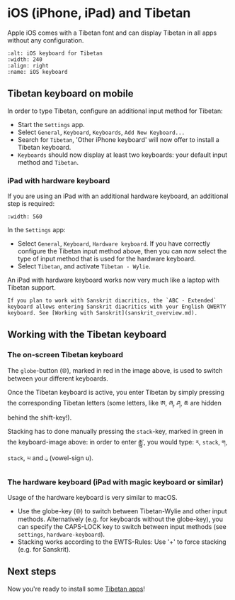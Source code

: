 # iOS (iPhone, iPad) and Tibetan

Apple iOS comes with a Tibetan font and can display Tibetan in all apps without any configuration. 

```{image} Images/ios_keyboard.jpg
:alt: iOS keyboard for Tibetan
:width: 240
:align: right
:name: iOS keyboard
```

## Tibetan keyboard on mobile

In order to type Tibetan, configure an additional input method for Tibetan:

* Start the `Settings` app.
* Select `General`, `Keyboard`, `Keyboards`, `Add New Keyboard...`
* Search for `Tibetan`, 'Other iPhone keyboard' will now offer to install a Tibetan keyboard.
* `Keyboards` should now display at least two keyboards: your default input method and `Tibetan`.

### iPad with hardware keyboard

If you are using an iPad with an additional hardware keyboard, an additional step is required:

```{image} Images/ipad_hardware_keyboard.jpg
:width: 560
```

In the `Settings` app:

* Select `General`, `Keyboard`, `Hardware keyboard`. If you have correctly configure the Tibetan input method above, then you can now select the type of input method that is used for the hardware keyboard.
* Select `Tibetan`, and activate `Tibetan - Wylie`.

An iPad with hardware keyboard works now very much like a laptop with Tibetan support.

```{tip}
If you plan to work with Sanskrit diacritics, the `ABC - Extended` keyboard allows entering Sanskrit diacritics with your English QWERTY keyboard. See [Working with Sanskrit](sanskrit_overview.md).
```

## Working with the Tibetan keyboard

### The on-screen Tibetan keyboard

The `globe`-button (🌐), marked in red in the image above, is used to switch between your different keyboards.

Once the Tibetan keyboard is active, you enter Tibetan by simply pressing the corresponding Tibetan letters (some letters, like ཨ, ཞ, ཤ, ཆ are hidden behind the shift-key!).

Stacking has to done manually pressing the `stack`-key, marked in green in the keyboard-image above: in order to enter རྒྱུ་, you would type: `ར`, `stack`, `ག`, `stack`, `ཡ` and  `ུ` (vowel-sign u).

### The hardware keyboard (iPad with magic keyboard or similar)

Usage of the hardware keyboard is very similar to macOS.

* Use the globe-key (🌐) to switch between Tibetan-Wylie and other input methods. Alternatively (e.g. for keyboards without the globe-key), you can specify the CAPS-LOCK key to switch between input methods (see `settings`, `hardware-keyboard`).
* Stacking works according to the EWTS-Rules: Use '+' to force stacking (e.g. for Sanskrit).

## Next steps

Now you're ready to install some [Tibetan apps](apps_ios.md)!
